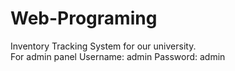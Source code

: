 # Web-Programing
Inventory Tracking System for our university.
<br>
For admin panel
Username: admin
Password: admin
